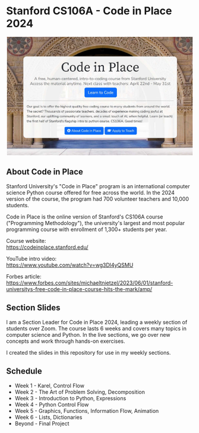 # Stanford CS106A - Code in Place 2024

<p align="center">
    <img src="media/cip_2024_homepage.jpg" width="500">
</p>

## About Code in Place

Stanford University's "Code in Place" program is an international computer science Python course offered for free across the world.  In the 2024 version of the course, the program had 700 volunteer teachers and 10,000 students.

Code in Place is the online version of Stanford's CS106A course ("Programming Methodology"), the university's largest and most popular programming course with enrollment of 1,300+ students per year.

Course website: 
<br>
https://codeinplace.stanford.edu/

YouTube intro video: 
<br> 
https://www.youtube.com/watch?v=wg3Dl4yQSMU

Forbes article:
<br>
https://www.forbes.com/sites/michaeltnietzel/2023/06/01/stanford-universitys-free-code-in-place-course-hits-the-mark/amp/


## Section Slides

I am a Section Leader for Code in Place 2024, leading a weekly section of students over Zoom.  The course lasts 6 weeks and covers many topics in computer science and Python.  In the live sections, we go over new concepts and work through hands-on exercises.

I created the slides in this repository for use in my weekly sections.

## Schedule

- Week 1 - Karel, Control Flow
- Week 2 - The Art of Problem Solving, Decomposition
- Week 3 - Introduction to Python, Expressions
- Week 4 - Python Control Flow
- Week 5 - Graphics, Functions, Information Flow, Animation
- Week 6 - Lists, Dictionaries
- Beyond - Final Project